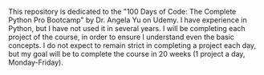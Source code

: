 This repository is dedicated to the "100 Days of Code: The Complete Python Pro Bootcamp" by Dr. Angela Yu on Udemy.
I have experience in Python, but I have not used it in several years. I will be completing each project of the course, in order to ensure I understand even the basic concepts.
I do not expect to remain strict in completing a project each day, but my goal will be to complete the course in 20 weeks (1 project a day, Monday-Friday).
